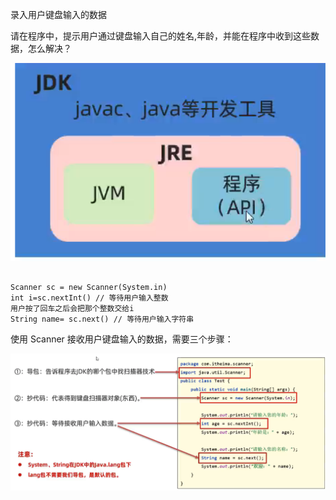 录入用户键盘输入的数据

请在程序中，提示用户通过键盘输入自己的姓名,年龄，并能在程序中收到这些数据，怎么解决？

![](https://raw.githubusercontent.com/tianran721/img/main/img/20240111011640.png)

```

Scanner sc = new Scanner(System.in)  
int i=sc.nextInt() // 等待用户输入整数
用户按了回车之后会把那个整数交给i
String name= sc.next() // 等待用户输入字符串

```

使用 Scanner 接收用户键盘输入的数据，需要三个步骤：

![](https://raw.githubusercontent.com/tianran721/img/main/img/20240111020145.png)
